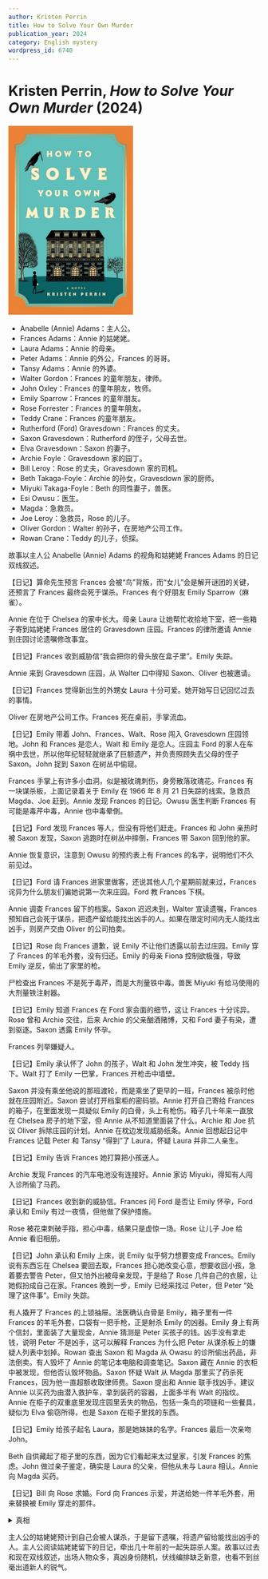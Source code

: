 ```yaml
---
author: Kristen Perrin
title: How to Solve Your Own Murder
publication_year: 2024
category: English mystery
wordpress_id: 6740
---
```


# Kristen Perrin, <i>How to Solve Your Own Murder</i> (2024)

<img src=images/2024_cover.jpg width=250/>

* Anabelle (Annie) Adams：主人公。
* Frances Adams：Annie 的姑姥姥。
* Laura Adams：Annie 的母亲。
* Peter Adams：Annie 的外公，Frances 的哥哥。
* Tansy Adams：Annie 的外婆。
* Walter Gordon：Frances 的童年朋友，律师。
* John Oxley：Frances 的童年朋友，牧师。
* Emily Sparrow：Frances 的童年朋友。
* Rose Forrester：Frances 的童年朋友。
* Teddy Crane：Frances 的童年朋友。
* Rutherford (Ford) Gravesdown：Frances 的丈夫。
* Saxon Gravesdown：Rutherford 的侄子，父母去世。
* Elva Gravesdown：Saxon 的妻子。
* Archie Foyle：Gravesdown 家的园丁。
* Bill Leroy：Rose 的丈夫，Gravesdown 家的司机。
* Beth Takaga-Foyle：Archie 的孙女，Gravesdown 家的厨师。
* Miyuki Takaga-Foyle：Beth 的同性妻子，兽医。
* Esi Owusu：医生。
* Magda：急救员。
* Joe Leroy：急救员，Rose 的儿子。
* Oliver Gordon：Walter 的孙子，在房地产公司工作。
* Rowan Crane：Teddy 的儿子，侦探。

故事以主人公 Anabelle (Annie) Adams 的视角和姑姥姥 Frances Adams 的日记双线叙述。

【日记】算命先生预言 Frances 会被“鸟”背叛，而“女儿”会是解开谜团的关键，还预言了 Frances 最终会死于谋杀。Frances 有个好朋友 Emily Sparrow（麻雀）。

Annie 在位于 Chelsea 的家中长大。母亲 Laura 让她帮忙收拾地下室，把一些箱子寄到姑姥姥 Frances 居住的 Gravesdown 庄园。Frances 的律所邀请 Annie 到庄园讨论遗嘱修改事宜。

【日记】Frances 收到威胁信“我会把你的骨头放在盒子里”。Emily 失踪。

Annie 来到 Gravesdown 庄园，从 Walter 口中得知 Saxon、Oliver 也被邀请。

【日记】Frances 觉得新出生的外甥女 Laura 十分可爱。她开始写日记回忆过去的事情。

Oliver 在房地产公司工作。Frances 死在桌前，手掌流血。

【日记】Emily 带着 John、Frances、Walt、Rose 闯入 Gravesdown 庄园领地。John 和 Frances 是恋人，Walt 和 Emily 是恋人。庄园主 Ford 的家人在车祸中去世，所以他年纪轻轻就继承了巨额遗产，并负责照顾失去父母的侄子 Saxon。John 捉到 Saxon 在树丛中偷窥。

Frances 手掌上有许多小血洞，似是被玫瑰刺伤，身旁散落玫瑰花。Frances 有一块谋杀板，上面记录着关于 Emily 在 1966 年 8 月 21 日失踪的线索。急救员 Magda、Joe 赶到。Annie 发现 Frances 的日记。Owusu 医生判断 Frances 有可能是毒芹中毒，Annie 也中毒晕倒。

【日记】Ford 发现 Frances 等人，但没有将他们赶走。Frances 和 John 亲热时被 Saxon 发现，Saxon 逃跑时在树丛中摔倒，Frances 带 Saxon 回到他的家。

Annie 恢复意识，注意到 Owusu 的预约表上有 Frances 的名字，说明他们不久前见过。

【日记】Ford 请 Frances 进家里做客，还说其他人几个星期前就来过，Frances 诧异为什么朋友们骗她说第一次来庄园。Ford 教 Frances 下棋。

Annie 调查 Frances 留下的档案。Saxon 迟迟未到，Walter 宣读遗嘱，Frances 预知自己会死于谋杀，把遗产留给能找出凶手的人。如果在限定时间内无人能找出凶手，则房产交由 Oliver 的公司拍卖。

【日记】Rose 向 Frances 道歉，说 Emily 不让他们透露以前去过庄园。Emily 穿了 Frances 的羊毛外套，没有归还。Emily 的母亲 Fiona 控制欲极强，导致 Emily 逆反，偷出了家里的枪。

尸检查出 Frances 不是死于毒芹，而是大剂量铁中毒。兽医 Miyuki 有给马使用的大剂量铁注射器。

【日记】Emily 知道 Frances 在 Ford 家会面的细节，这让 Frances 十分诧异。Rose 曾和 Archie 交往，后来 Archie 的父亲酗酒赌博，又和 Ford 妻子有染，遭到驱逐。Saxon 透露 Emily 怀孕。

Frances 列举嫌疑人。

【日记】Emily 承认怀了 John 的孩子，Walt 和 John 发生冲突，被 Teddy 挡下。Walt 打了 Emily 一巴掌，Frances 开枪击中墙壁。

Saxon 并没有乘坐他说的那班渡轮，而是乘坐了更早的一班，Frances 被杀时他就在庄园附近。Saxon 尝试打开档案柜的密码锁。Annie 打开自己寄给 Frances 的箱子，在里面发现一具疑似 Emily 的白骨，头上有枪伤。箱子几十年来一直放在 Chelsea 房子的地下室，但 Annie 从不知道里面装了什么。Archie 和 Joe 抗议 Oliver 拆除庄园的计划。Annie 在枕边发现威胁纸条。Annie 回想起日记中 Frances 记载 Peter 和 Tansy “得到”了 Laura，怀疑 Laura 并非二人亲生。

【日记】Emily 告诉 Frances 她打算把小孩送人。

Archie 发现 Frances 的汽车电池没有连接好。Annie 家访 Miyuki，得知有人闯入诊所偷了马药。

【日记】Frances 收到新的威胁信。Frances 问 Ford 是否让 Emily 怀孕，Ford 承认和 Emily 有过一夜情，但他做了保护措施。

Rose 被花束刺破手指，担心中毒，结果只是虚惊一场。Rose 让儿子 Joe 给 Annie 看旧相册。

【日记】John 承认和 Emily 上床，说 Emily 似乎努力想要变成 Frances。Emily 说有东西忘在 Chelsea 要回去取，Frances 担心她改变心意，想要收回小孩，急着要去警告 Peter，但又怕外出被母亲发现，于是给了 Rose 几件自己的衣服，让她假扮成自己在家。Frances 晚到一步，Emily 已经来找过 Peter，但 Peter “处理了这件事”。Emily 失踪。

有人撬开了 Frances 的上锁抽屉。法医确认白骨是 Emily，箱子里有一件 Frances 的羊毛外套，口袋有一把手枪，正是射杀 Emily 的凶器。Emily 身上有两个信封，里面装了大量现金，Annie 猜测是 Peter 买孩子的钱。凶手没有拿走钱，说明 Peter 不是凶手，这可以解释 Frances 为什么把 Peter 从谋杀板上的嫌疑人列表中划掉。Rowan 查出 Saxon 和 Magda 从 Owasu 的诊所偷出药品，非法倒卖。有人毁坏了 Annie 的笔记本电脑和调查笔记。Saxon 藏在 Annie 的衣柜中被发现，但他否认毁坏物品。Saxon 怀疑 Walt 从 Magda 那里买了药杀死 Frances，因为他一直超额收取律师费。Saxon 提出和 Annie 联手找凶手，建议 Annie 以买药为由潜入救护车，拿到装药的容器，上面多半有 Walt 的指纹。Annie 在柜子的双重底里发现庄园里丢失的物品，包括一条鸟的项链和一些餐具，疑似为 Elva 偷窃所得，也是 Saxon 在柜子里找的东西。

【日记】Emily 给孩子起名 Laura，那是她妹妹的名字。Frances 最后一次亲吻 John。

Beth 自供藏起了柜子里的东西，因为它们看起来太过皇家，引发 Frances 的焦虑。John 做过亲子鉴定，确实是 Laura 的父亲，但他从未与 Laura 相认。Annie 向 Magda 买药。

【日记】Bill 向 Rose 求婚。Ford 向 Frances 示爱，并送给她一件羊毛外套，用来替换被 Emily 穿走的那件。

<details><summary>真相</summary>
Rose 说 Emily 一直想努力成为 Frances，但其实是 Rose 而不是 Emily 总是穿着 Frances 的衣服（伏线：Rose 家的旧相册）。Emily 失踪当天 Frances 给了 Rose 几件自己的冬装（伏线：让 Rose 扮成自己，以免被母亲发现），其中包括箱子里的那件羊毛外套。Rose 让 Bill 开车带她去了 Chelsea 的房子（伏线：Rose 说 Bill 可以随时开车带她出去），在地下室杀死 Emily，把尸体、羊毛外套、手枪藏进地下室的箱子。Emily 去找 Peter 只是为了拿回打字机。Chelsea 房子门口没地方停车，所以 Bill 停在很远的地方。

Frances 一看到箱子里的羊毛外套，便知道凶手是 Rose，她去找 Rose 确认，引发 Rose 精神崩溃，Joe 为了保护母亲杀死了 Frances。Joe 切断汽车电池（伏线），让 Frances 无法开车求助。Joe 谎称有人匿名将给 Frances 的花寄到了酒店，托 Elva 帮忙转送。Saxon 砸坏了 Annie 的电脑。
</details>

主人公的姑姥姥预计到自己会被人谋杀，于是留下遗嘱，将遗产留给能找出凶手的人。主人公阅读姑姥姥留下的日记，牵出几十年前的一起失踪杀人案。故事以过去和现在双线叙述，出场人物众多，真凶身份随机，伏线编排缺乏新意，也看不到丝毫出道新人的锐气。